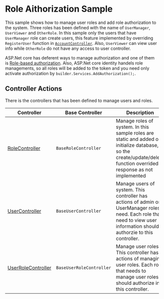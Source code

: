 # Role Aithorization Sample

This sample shows how to manage user roles and add role authorization to the system. Three roles has been defined with the name of `UserManager`, `UserViewer` and `OtherRole`. In this sample only the users that have `UserManager` role can create users, this feature implemented by overriding `RegisterUser` function in [`AccountController`](./Controllers/AccountController.cs). Also, `UserViewer` can view user info while `OtherRole` do not have any access to user controller. 

ASP.Net core has deferent ways to manage authorization and one of them is [Role-based authorization](https://learn.microsoft.com/en-us/aspnet/core/security/authorization/roles). Also, ASP.Net core identity handels role managements, so all roles will be added to the token and you need only activate authorization by `builder.Services.AddAuthorization();`.

## Controller Actions

There is the controllers that has been defined to manage users and roles.

Controller | Base Controller | Description
--- | --- | ---
[RoleController](./Controllers/RoleController.cs) | `BaseRoleController` | Manage roles of system. In this sample roles are static and added on initialize database, so the create/update/delete function overrided to response as not implemented
[UserController](./Controllers/UserController.cs) | `BaseUserController` | Manage users of system. This controller has actions of admin or UserManager roles need. Each role that need to view user information should authorzie to this controller.
[UserRoleController](./Controllers/UserRoleController.cs) | `BaseUserRoleController` | Manage user roles. This controller has actions of managing user roles. Each role that needs to manage user roles should authorize in this controller.
